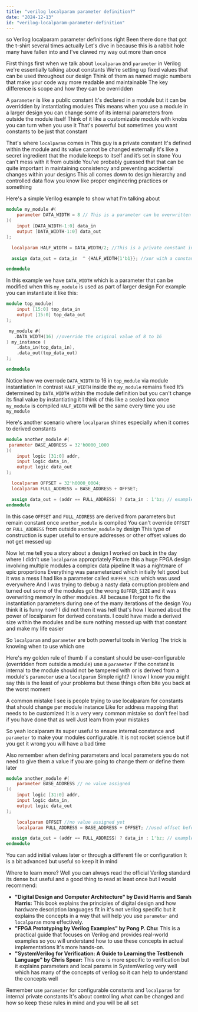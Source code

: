 ```yaml
---
title: "verilog localparam parameter definition?"
date: "2024-12-13"
id: "verilog-localparam-parameter-definition"
---
```


 so Verilog localparam parameter definitions right Been there done that got the t-shirt several times actually Let's dive in because this is a rabbit hole many have fallen into and I've clawed my way out more than once

First things first when we talk about `localparam` and `parameter` in Verilog we're essentially talking about constants We're setting up fixed values that can be used throughout our design Think of them as named magic numbers that make your code way more readable and maintainable The key difference is scope and how they can be overridden

A `parameter` is like a public constant It's declared in a module but it can be overridden by instantiating modules This means when you use a module in a larger design you can change some of its internal parameters from outside the module itself Think of it like a customizable module with knobs you can turn when you use it That's powerful but sometimes you want constants to be just that constant

That's where `localparam` comes in This guy is a private constant It's defined within the module and its value cannot be changed externally It's like a secret ingredient that the module keeps to itself and it’s set in stone You can't mess with it from outside You’ve probably guessed that that can be quite important in maintaining consistency and preventing accidental changes within your designs This all comes down to design hierarchy and controlled data flow you know like proper engineering practices or something

Here's a simple Verilog example to show what I’m talking about

```verilog
module my_module #(
    parameter DATA_WIDTH = 8 // This is a parameter can be overwritten during module instantiation
)(
    input [DATA_WIDTH-1:0] data_in
    output [DATA_WIDTH-1:0] data_out
);

  localparam HALF_WIDTH = DATA_WIDTH/2; //This is a private constant internal to this module

  assign data_out = data_in  ^ {HALF_WIDTH{1'b1}}; //xor with a constant depending on internal parameter

endmodule
```

In this example we have `DATA_WIDTH` which is a parameter that can be modified when this `my_module` is used as part of larger design For example you can instantiate it like this:

```verilog
module top_module(
    input [15:0] top_data_in
    output [15:0] top_data_out
);

 my_module #(
   .DATA_WIDTH(16) //override the original value of 8 to 16
) my_instance (
    .data_in(top_data_in),
    .data_out(top_data_out)
);

endmodule
```

Notice how we overrode `DATA_WIDTH` to 16 in `top_module` via module instantiation In contrast `HALF_WIDTH` inside the `my_module` remains fixed It’s determined by `DATA_WIDTH` within the module definition but you can't change its final value by instantiating it I think of this like a sealed box once `my_module` is compiled `HALF_WIDTH` will be the same every time you use `my_module`

Here's another scenario where `localparam` shines especially when it comes to derived constants

```verilog
module another_module #(
 parameter BASE_ADDRESS = 32'h0000_1000
)(
    input logic [31:0] addr,
    input logic data_in,
    output logic data_out
);

  localparam OFFSET = 32'h0000_0004;
  localparam FULL_ADDRESS = BASE_ADDRESS + OFFSET;

  assign data_out = (addr == FULL_ADDRESS) ? data_in : 1'bz; // example usage
endmodule
```

In this case `OFFSET` and `FULL_ADDRESS` are derived from parameters but remain constant once `another_module` is compiled You can't override `OFFSET` or `FULL_ADDRESS` from outside `another_module` by design This type of construction is super useful to ensure addresses or other offset values do not get messed up

Now let me tell you a story about a design I worked on back in the day where I didn’t use `localparam` appropriately Picture this a huge FPGA design involving multiple modules a complex data pipeline It was a nightmare of epic proportions Everything was parameterized which initially felt good but it was a mess I had like a parameter called `BUFFER_SIZE` which was used everywhere And I was trying to debug a nasty data corruption problem and turned out some of the modules got the wrong `BUFFER_SIZE` and it was overwriting memory in other modules. All because I forgot to fix the instantiation parameters during one of the many iterations of the design You think it is funny now? I did not then it was hell that's how I learned about the power of localparam for derived constants. I could have made a derived size within the modules and be sure nothing messed up with that constant and make my life easier

So `localparam` and `parameter` are both powerful tools in Verilog The trick is knowing when to use which one

Here's my golden rule of thumb if a constant should be user-configurable (overridden from outside a module) use a `parameter` If the constant is internal to the module should not be tampered with or is derived from a module's `parameter` use a `localparam` Simple right? I know I know you might say this is the least of your problems but these things often bite you back at the worst moment

A common mistake I see is people trying to use localparam for constants that should change per module instance Like for address mapping that needs to be customized It is a very very common mistake so don't feel bad if you have done that as well Just learn from your mistakes

So yeah localparam its super useful to ensure internal constance and `parameter` to make your modules configurable. It is not rocket science but if you get it wrong you will have a bad time

Also remember when defining parameters and local parameters you do not need to give them a value if you are going to change them or define them later

```verilog
module another_module #(
    parameter BASE_ADDRESS // no value assigned
)(
    input logic [31:0] addr,
    input logic data_in,
    output logic data_out
);

    localparam OFFSET //no value assigned yet
    localparam FULL_ADDRESS = BASE_ADDRESS + OFFSET; //used offset before it has been assigned? not allowed!

  assign data_out = (addr == FULL_ADDRESS) ? data_in : 1'bz; // example usage
endmodule
```

You can add initial values later or through a different file or configuration It is a bit advanced but useful so keep it in mind

Where to learn more? Well you can always read the official Verilog standard its dense but useful and a good thing to read at least once but I would recommend:

*   **"Digital Design and Computer Architecture" by David Harris and Sarah Harris:** This book explains the principles of digital design and how hardware description languages fit in it's not verilog specific but it explains the concepts in a way that will help you use `parameter` and `localparam` more effectively.
*   **"FPGA Prototyping by Verilog Examples" by Pong P. Chu:** This is a practical guide that focuses on Verilog and provides real-world examples so you will understand how to use these concepts in actual implementations It's more hands-on.
* **"SystemVerilog for Verification: A Guide to Learning the Testbench Language" by Chris Spear:** This one is more specific to verification but it explains parameters and local params in SystemVerilog very well which has many of the concepts of verilog so it can help to understand the concepts well

Remember use `parameter` for configurable constants and `localparam` for internal private constants It's about controlling what can be changed and how so keep these rules in mind and you will be all set
